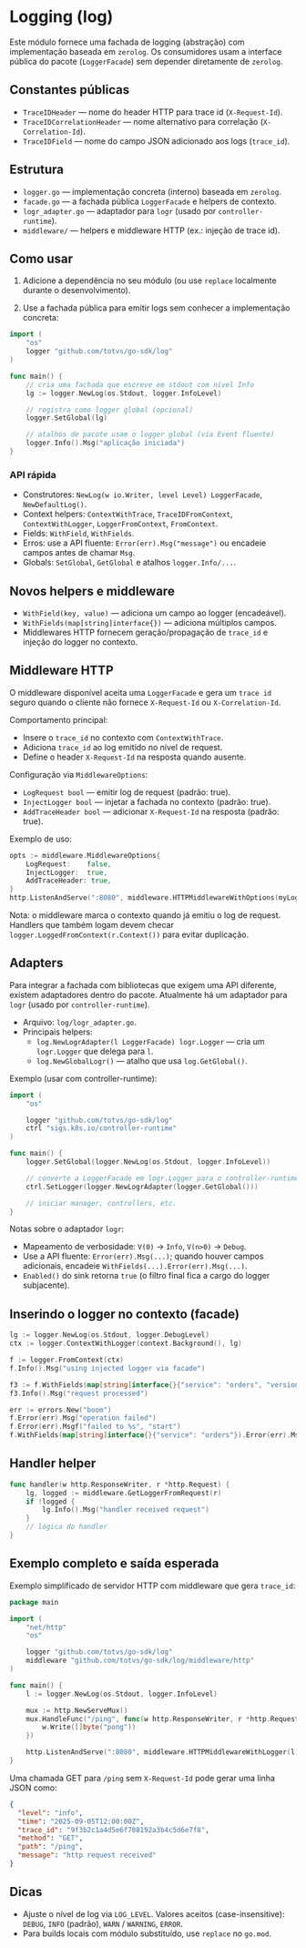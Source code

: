 # Logging (log)

Este módulo fornece uma fachada de logging (abstração) com implementação
baseada em `zerolog`. Os consumidores usam a interface pública do pacote
(`LoggerFacade`) sem depender diretamente de `zerolog`.

## Constantes públicas

- `TraceIDHeader` — nome do header HTTP para trace id (`X-Request-Id`).
- `TraceIDCorrelationHeader` — nome alternativo para correlação (`X-Correlation-Id`).
- `TraceIDField` — nome do campo JSON adicionado aos logs (`trace_id`).

## Estrutura

- `logger.go` — implementação concreta (interno) baseada em `zerolog`.
- `facade.go` — a fachada pública `LoggerFacade` e helpers de contexto.
- `logr_adapter.go` — adaptador para `logr` (usado por `controller-runtime`).
- `middleware/` — helpers e middleware HTTP (ex.: injeção de trace id).

## Como usar

1. Adicione a dependência no seu módulo (ou use `replace` localmente durante o desenvolvimento).

2. Use a fachada pública para emitir logs sem conhecer a implementação concreta:

```go
import (
    "os"
    logger "github.com/totvs/go-sdk/log"
)

func main() {
    // cria uma fachada que escreve em stdout com nível Info
    lg := logger.NewLog(os.Stdout, logger.InfoLevel)

    // registra como logger global (opcional)
    logger.SetGlobal(lg)

    // atalhos de pacote usam o logger global (via Event fluente)
    logger.Info().Msg("aplicação iniciada")
}
```

### API rápida

- Construtores: `NewLog(w io.Writer, level Level) LoggerFacade`, `NewDefaultLog()`.
- Context helpers: `ContextWithTrace`, `TraceIDFromContext`, `ContextWithLogger`, `LoggerFromContext`, `FromContext`.
- Fields: `WithField`, `WithFields`.
- Erros: use a API fluente: `Error(err).Msg("message")` ou encadeie campos antes de chamar `Msg`.
- Globals: `SetGlobal`, `GetGlobal` e atalhos `logger.Info/...`.

## Novos helpers e middleware

- `WithField(key, value)` — adiciona um campo ao logger (encadeável).
- `WithFields(map[string]interface{})` — adiciona múltiplos campos.
- Middlewares HTTP fornecem geração/propagação de `trace_id` e injeção do logger no contexto.

## Middleware HTTP

O middleware disponível aceita uma `LoggerFacade` e gera um `trace id` seguro
quando o cliente não fornece `X-Request-Id` ou `X-Correlation-Id`.

Comportamento principal:

- Insere o `trace_id` no contexto com `ContextWithTrace`.
- Adiciona `trace_id` ao log emitido no nível de request.
- Define o header `X-Request-Id` na resposta quando ausente.

Configuração via `MiddlewareOptions`:

- `LogRequest bool` — emitir log de request (padrão: true).
- `InjectLogger bool` — injetar a fachada no contexto (padrão: true).
- `AddTraceHeader bool` — adicionar `X-Request-Id` na resposta (padrão: true).

Exemplo de uso:

```go
opts := middleware.MiddlewareOptions{
    LogRequest:    false,
    InjectLogger:  true,
    AddTraceHeader: true,
}
http.ListenAndServe(":8080", middleware.HTTPMiddlewareWithOptions(myLogger, opts)(mux))
```

Nota: o middleware marca o contexto quando já emitiu o log de request. Handlers
que também logam devem checar `logger.LoggedFromContext(r.Context())` para
evitar duplicação.

## Adapters

Para integrar a fachada com bibliotecas que exigem uma API diferente,
existem adaptadores dentro do pacote. Atualmente há um adaptador para
`logr` (usado por `controller-runtime`).

- Arquivo: `log/logr_adapter.go`.
- Principais helpers:
  - `log.NewLogrAdapter(l LoggerFacade) logr.Logger` — cria um `logr.Logger` que delega para `l`.
  - `log.NewGlobalLogr()` — atalho que usa `log.GetGlobal()`.

Exemplo (usar com controller-runtime):

```go
import (
    "os"

    logger "github.com/totvs/go-sdk/log"
    ctrl "sigs.k8s.io/controller-runtime"
)

func main() {
    logger.SetGlobal(logger.NewLog(os.Stdout, logger.InfoLevel))

    // converte a LoggerFacade em logr.Logger para o controller-runtime
    ctrl.SetLogger(logger.NewLogrAdapter(logger.GetGlobal()))

    // iniciar manager, controllers, etc.
}
```

Notas sobre o adaptador `logr`:

- Mapeamento de verbosidade: `V(0)` → `Info`, `V(n>0)` → `Debug`.
 - Use a API fluente: `Error(err).Msg(...)`; quando houver campos adicionais, encadeie `WithFields(...).Error(err).Msg(...)`.
- `Enabled()` do sink retorna `true` (o filtro final fica a cargo do logger subjacente).

## Inserindo o logger no contexto (facade)

```go
lg := logger.NewLog(os.Stdout, logger.DebugLevel)
ctx := logger.ContextWithLogger(context.Background(), lg)

f := logger.FromContext(ctx)
f.Info().Msg("using injected logger via facade")

f3 := f.WithFields(map[string]interface{}{"service": "orders", "version": 3})
f3.Info().Msg("request processed")

err := errors.New("boom")
f.Error(err).Msg("operation failed")
f.Error(err).Msgf("failed to %s", "start")
f.WithFields(map[string]interface{}{"service": "orders"}).Error(err).Msg("failed to start")
```

## Handler helper

```go
func handler(w http.ResponseWriter, r *http.Request) {
    lg, logged := middleware.GetLoggerFromRequest(r)
    if !logged {
        lg.Info().Msg("handler received request")
    }
    // lógica do handler
}
```

## Exemplo completo e saída esperada

Exemplo simplificado de servidor HTTP com middleware que gera `trace_id`:

```go
package main

import (
    "net/http"
    "os"

    logger "github.com/totvs/go-sdk/log"
    middleware "github.com/totvs/go-sdk/log/middleware/http"
)

func main() {
    l := logger.NewLog(os.Stdout, logger.InfoLevel)

    mux := http.NewServeMux()
    mux.HandleFunc("/ping", func(w http.ResponseWriter, r *http.Request) {
        w.Write([]byte("pong"))
    })

    http.ListenAndServe(":8080", middleware.HTTPMiddlewareWithLogger(l)(mux))
}
```

Uma chamada GET para `/ping` sem `X-Request-Id` pode gerar uma linha JSON como:

```json
{
  "level": "info",
  "time": "2025-09-05T12:00:00Z",
  "trace_id": "9f3b2c1a4d5e6f708192a3b4c5d6e7f8",
  "method": "GET",
  "path": "/ping",
  "message": "http request received"
}
```

## Dicas

- Ajuste o nível de log via `LOG_LEVEL`. Valores aceitos (case-insensitive): `DEBUG`, `INFO` (padrão), `WARN` / `WARNING`, `ERROR`.
- Para builds locais com módulo substituído, use `replace` no `go.mod`.
